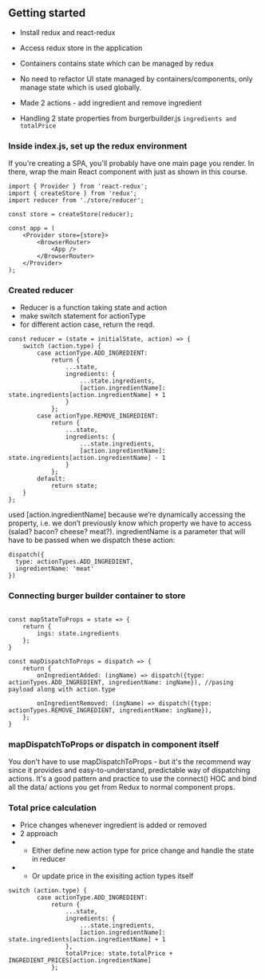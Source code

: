 ## Getting started
- Install redux and react-redux
- Access redux store in the application
- Containers contains state which can be managed by redux
- No need to refactor UI state managed by containers/components, only manage state which is used globally.

- Made 2 actions - add ingredient and remove ingredient
- Handling 2 state properties from burgerbuilder.js
`ingredients and totalPrice`

### Inside index.js, set up the redux environment
If you're creating a SPA, you'll probably have one main page you render. In there, wrap the main React component with <Provider> just as shown in this course.

```
import { Provider } from 'react-redux';
import { createStore } from 'redux';
import reducer from './store/reducer';

const store = createStore(reducer);

const app = (
    <Provider store={store}>
        <BrowserRouter>
            <App />
        </BrowserRouter>
    </Provider>
);
```


### Created reducer
- Reducer is a function taking state and action
- make switch statement for actionType
- for different action case, return the reqd. 

```
const reducer = (state = initialState, action) => {
    switch (action.type) {
        case actionType.ADD_INGREDIENT:
            return {
                ...state,
                ingredients: {
                    ...state.ingredients,
                    [action.ingredientName]: state.ingredients[action.ingredientName] + 1
                }
            };
        case actionType.REMOVE_INGREDIENT:
            return {
                ...state,
                ingredients: {
                    ...state.ingredients,
                    [action.ingredientName]: state.ingredients[action.ingredientName] - 1
                }
            };
        default:
            return state;
    }
};

```

used [action.ingredientName]  because we’re dynamically accessing the property, i.e. we don’t previously know which property we have to access (salad? bacon? cheese? meat?). ingredientName is a parameter that will have to be passed when we dispatch these action:

```
dispatch({
  type: actionTypes.ADD_INGREDIENT,
  ingredientName: 'meat'
})
```

### Connecting burger builder container to store
```

const mapStateToProps = state => {
    return {
        ings: state.ingredients
    };
}

const mapDispatchToProps = dispatch => {
    return {
        onIngredientAdded: (ingName) => dispatch({type: actionTypes.ADD_INGREDIENT, ingredientName: ingName}), //pasing payload along with action.type
        
        onIngredientRemoved: (ingName) => dispatch({type: actionTypes.REMOVE_INGREDIENT, ingredientName: ingName}),
    };
}
```


### mapDispatchToProps or dispatch in component itself

You don't have to use mapDispatchToProps - but it's the recommend way since it provides and easy-to-understand, predictable way of dispatching actions. It's a good pattern and practice to use the connect() HOC and bind all the data/ actions you get from Redux to normal component props.


### Total price calculation
- Price changes whenever ingredient is added or removed
- 2 approach  
- - Either define new action type for price change and handle the state in reducer
- - Or update price in the exisiting action types itself

```
switch (action.type) {
        case actionType.ADD_INGREDIENT:
            return {
                ...state,
                ingredients: {
                    ...state.ingredients,
                    [action.ingredientName]: state.ingredients[action.ingredientName] + 1
                },
                totalPrice: state.totalPrice + INGREDIENT_PRICES[action.ingredientName]
            };
```